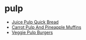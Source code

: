 # pulp

 * [Juice Pulp Quick Bread](../index/j/juice-pulp-quick-bread.json)
 * [Carrot Pulp And Pineapple Muffins](../index/c/carrot-pulp-and-pineapple-muffins.json)
 * [Veggie Pulp Burgers](../index/v/veggie-pulp-burgers.json)
